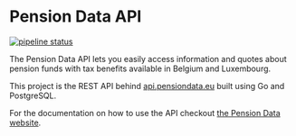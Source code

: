 # Pension Data API

[![pipeline status](https://gitlab.com/obawi/pensiondata-api/badges/master/pipeline.svg)](https://gitlab.com/obawi/pensiondata-api/-/commits/master)

The Pension Data API lets you easily access information and quotes about pension funds with tax benefits available in Belgium and Luxembourg.

This project is the REST API behind [api.pensiondata.eu](https://api.pensiondata.eu) built using Go and PostgreSQL.

For the documentation on how to use the API checkout [the Pension Data website](https://www.pensiondata.eu).
